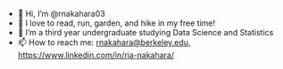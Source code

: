 - 👋 Hi, I’m @rnakahara03
- 👀 I love to read, run, garden, and hike in my free time!
- 🌱 I’m a third year undergraduate studying Data Science and Statistics
- 📫 How to reach me: rnakahara@berkeley.edu, https://www.linkedin.com/in/ria-nakahara/

<!---
rnakahara03/rnakahara03 is a ✨ special ✨ repository because its `README.md` (this file) appears on your GitHub profile.
You can click the Preview link to take a look at your changes.
--->

